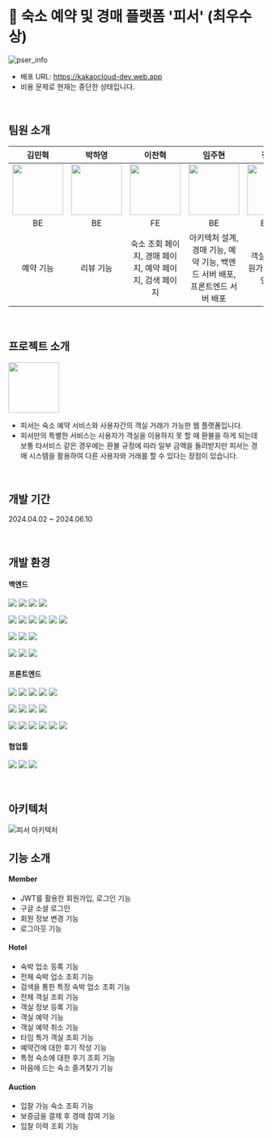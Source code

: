# 🥇 숙소 예약 및 경매 플랫폼 '피서' (최우수상)
![pser_info](https://github.com/p-ser/.github/assets/91861082/f8ce38bd-22db-47e7-8124-34cf4d57c985)
- 배포 URL: https://kakaocloud-dev.web.app
- 비용 문제로 현재는 중단한 상태입니다.
<br>

## 팀원 소개
|김민혁|박하영|이찬혁|임주현|정우용|정의헌|최혜빈|
|:---:|:---:|:---:|:---:|:---:|:---:|:---:
|<img src="https://github.com/p-ser/.github/assets/91861082/43089030-0b0e-4e36-9709-5aa3fb71f599" width="100" />|<img src="https://github.com/p-ser/.github/assets/91861082/5d23cc92-e155-49dc-bab9-f6ec9151f77b" width="100" />|<img src="https://github.com/p-ser/.github/assets/91861082/b951d785-5c7d-4d0d-9e00-44734e1d6c59" width="100" />|<img src="https://github.com/p-ser/.github/assets/91861082/a9427dc5-7ab2-436a-b577-ddea7ccaba20" width="100" />|<img src="https://github.com/p-ser/.github/assets/91861082/5c6281f8-7248-425c-9121-d6a27f402a4a" width="100" />|<img src="https://github.com/p-ser/.github/assets/91861082/497b152b-cf23-4539-ae8a-5496b23fb4e6" width="100" />|<img src="https://github.com/p-ser/.github/assets/91861082/f95b3ab3-22f1-4567-a355-11b4a7288b76" width="100" />|
|BE|BE|FE|BE|BE, FE|BE|FE|
|예약 기능|리뷰 기능|숙소 조회 페이지, 경매 페이지, 예약 페이지, 검색 페이지|아키텍처 설계, 경매 기능, 예약 기능, 백엔드 서버 배포, 프론트엔드 서버 배포|객실 기능, 회원가입 및 로그인 기능|전체 숙소, 타임 특가 숙소 관련 기능|메인 페이지, 숙소 및 객실 등록 페이지, 마이페이지(예약, 리뷰, 즐겨찾기)|
<br>

## 프로젝트 소개
<img src="https://github.com/p-ser/.github/assets/91861082/94ed50a2-cbfe-4c93-8a61-3b9f5a29a227" width="100" />

- 피서는 숙소 예약 서비스와 사용자간의 객실 거래가 가능한 웹 플랫폼입니다.
- 피서만의 특별한 서비스는 사용자가 객실을 이용하지 못 할 때 환불을 하게 되는데 보통 타서비스 같은 경우에는
  환불 규정에 따라 일부 금액을 돌려받지만 피서는 경매 시스템을 활용하여 다른 사용자와 거래를 할 수 있다는 장점이 있습니다.
<br>

## 개발 기간
<p>2024.04.02 ~ 2024.06.10</p>
<br>

## 개발 환경
<h4>백엔드</h3>
<p>
  <img src="https://img.shields.io/badge/Java-007396?style=flat-square&logo=java&logoColor=white"/>
  <img src="https://img.shields.io/badge/SrpingBoot-6DB33F?style=flat-square&logo=springboot&logoColor=white"/>
  <img src="https://img.shields.io/badge/SpringSecurity-6DB33F?style=flat-square&logo=springsecurity&logoColor=white"/>
  <img src="https://img.shields.io/badge/MariaDB-003545?style=flat-square&logo=mariadb&logoColor=white"/>
</p>
<p>
  <img src="https://img.shields.io/badge/Jenkins-D24939?style=flat-square&logo=jenkins&logoColor=white"/>
  <img src="https://img.shields.io/badge/Docker-2496ED?style=flat-square&logo=docker&logoColor=white"/>
  <img src="https://img.shields.io/badge/Kubernetes-326CE5?style=flat-square&logo=kubernetes&logoColor=white"/>
  <img src="https://img.shields.io/badge/GitHub Actions-2088FF?style=flat-square&logo=githubactions&logoColor=white"/>
  <img src="https://img.shields.io/badge/NGINX-009639?style=flat-square&logo=nginx&logoColor=white"/>
  <img src="https://img.shields.io/badge/Gradle-02303A?style=flat-square&logo=gradle&logoColor=white"/>
</p>
<p>
  <img src="https://img.shields.io/badge/Elasticsearch-005571?style=flat-square&logo=elasticsearch&logoColor=white"/>
  <img src="https://img.shields.io/badge/Apachekafka-231F20?style=flat-square&logo=apachekafka&logoColor=white"/>
  <img src="https://img.shields.io/badge/Redis-FF4438?style=flat-square&logo=redis&logoColor=white"/>
</p>
<p>
  <img src="https://img.shields.io/badge/Intelli IDEA-000000?style=flat-square&logo=intellijidea&logoColor=white"/>
  <img src="https://img.shields.io/badge/Postman-FF6C37?style=flat-square&logo=postman&logoColor=white"/>
  <img src="https://img.shields.io/badge/Swagger-85EA2D?style=flat-square&logo=swagger&logoColor=white"/>
</p>

<h4>프론트엔드</h4>
<p>
  <img src="https://img.shields.io/badge/HTML-E34F26?style=flat-square&logo=html5&logoColor=white"/>
  <img src="https://img.shields.io/badge/CSS-1572B6?style=flat-square&logo=css3&logoColor=white"/>
  <img src="https://img.shields.io/badge/JavaScript-F7DF1E?style=flat-square&logo=javascript&logoColor=black"/>
  <img src="https://img.shields.io/badge/React-61DAFB?style=flat-square&logo=react&logoColor=white"/>
  <img src="https://img.shields.io/badge/Visual Studio Code-007ACC?style=flat-square&logo=visualstudiocode&logoColor=white"/>
</p>
<p>
  <img src="https://img.shields.io/badge/Tailwind-06B6D4?style=flat-square&logo=tailwindcss&logoColor=white"/>
  <img src="https://img.shields.io/badge/Recoil-3578E5?style=flat-square&logo=recoil&logoColor=white"/>
  <img src="https://img.shields.io/badge/Vite-646CFF?style=flat-square&logo=vite&logoColor=white"/>
  <img src="https://img.shields.io/badge/axios-5A29E4?style=flat-square&logo=axios&logoColor=white"/>
</p>
<p>
  <img src="https://img.shields.io/badge/Jenkins-D24939?style=flat-square&logo=jenkins&logoColor=white"/>
  <img src="https://img.shields.io/badge/Docker-2496ED?style=flat-square&logo=docker&logoColor=white"/>
  <img src="https://img.shields.io/badge/Kubernetes-326CE5?style=flat-square&logo=kubernetes&logoColor=white"/>
  <img src="https://img.shields.io/badge/GitHub Actions-2088FF?style=flat-square&logo=githubactions&logoColor=white"/>
  <img src="https://img.shields.io/badge/NGINX-009639?style=flat-square&logo=nginx&logoColor=white"/>
  <img src="https://img.shields.io/badge/Gradle-02303A?style=flat-square&logo=gradle&logoColor=white"/>
</p>

<h4>협업툴</h4>
<p>
  <img src="https://img.shields.io/badge/Notion-000000?style=flat-square&logo=notion&logoColor=white"/>
  <img src="https://img.shields.io/badge/Jira-0052CC?style=flat-square&logo=jira&logoColor=white"/>
  <img src="https://img.shields.io/badge/GitHub-181717?style=flat-square&logo=github&logoColor=white"/>
</p>
<br>

## 아키텍처
![피서 아키텍처](https://github.com/p-ser/.github/assets/91861082/fdc7c7b7-e697-4993-99c7-2cea8960805f)

## 기능 소개
<h4>Member</h4>

- JWT를 활용한 회원가입, 로그인 기능
- 구글 소셜 로그인
- 회원 정보 변경 기능
- 로그아웃 기능

<h4>Hotel</h4>

- 숙박 업소 등록 기능
- 전체 숙박 업소 조회 기능
- 검색을 통한 특정 숙박 업소 조회 기능
- 전체 객실 조회 기능
- 객실 정보 등록 기능
- 객실 예약 기능
- 객실 예약 취소 기능
- 타임 특가 객실 조회 기능
- 예약건에 대한 후기 작성 기능
- 특정 숙소에 대한 후기 조회 기능
- 마음에 드는 숙소 즐겨찾기 기능

<h4>Auction</h4>

- 입찰 가능 숙소 조회 기능
- 보증금을 결제 후 경매 참여 기능
- 입찰 이력 조회 기능
